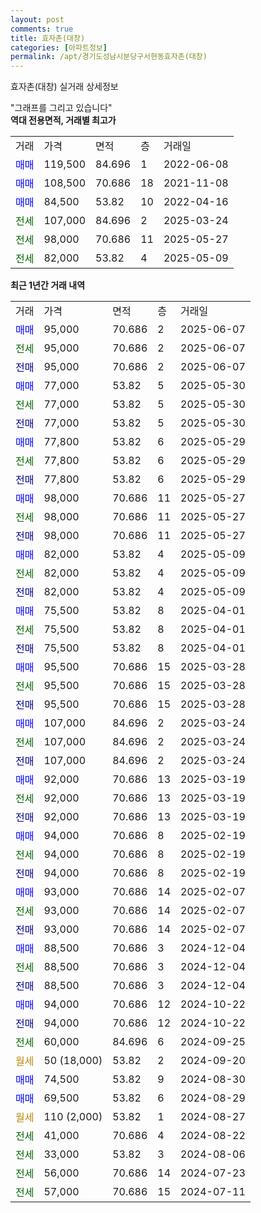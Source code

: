 ```yaml
---
layout: post
comments: true
title: 효자촌(대창)
categories: [아파트정보]
permalink: /apt/경기도성남시분당구서현동효자촌(대창)
---
```


효자촌(대창) 실거래 상세정보

<script type="text/javascript">
  google.charts.load('current', {'packages':['line', 'corechart']});
  google.charts.setOnLoadCallback(drawChart);

  function drawChart() {
    var data = new google.visualization.DataTable();
    data.addColumn('date', '거래일');
    data.addColumn('number', "매매");
    data.addColumn('number', "전세");
    data.addColumn('number', "전매");

    data.addRows([[new Date(Date.parse("2025-06-07")), 95000, null, null], [new Date(Date.parse("2025-06-07")), null, 95000, null], [new Date(Date.parse("2025-06-07")), null, null, 95000], [new Date(Date.parse("2025-05-30")), 77000, null, null], [new Date(Date.parse("2025-05-30")), null, 77000, null], [new Date(Date.parse("2025-05-30")), null, null, 77000], [new Date(Date.parse("2025-05-29")), 77800, null, null], [new Date(Date.parse("2025-05-29")), null, 77800, null], [new Date(Date.parse("2025-05-29")), null, null, 77800], [new Date(Date.parse("2025-05-27")), 98000, null, null], [new Date(Date.parse("2025-05-27")), null, 98000, null], [new Date(Date.parse("2025-05-27")), null, null, 98000], [new Date(Date.parse("2025-05-09")), 82000, null, null], [new Date(Date.parse("2025-05-09")), null, 82000, null], [new Date(Date.parse("2025-05-09")), null, null, 82000], [new Date(Date.parse("2025-04-01")), 75500, null, null], [new Date(Date.parse("2025-04-01")), null, 75500, null], [new Date(Date.parse("2025-04-01")), null, null, 75500], [new Date(Date.parse("2025-03-28")), 95500, null, null], [new Date(Date.parse("2025-03-28")), null, 95500, null], [new Date(Date.parse("2025-03-28")), null, null, 95500], [new Date(Date.parse("2025-03-24")), 107000, null, null], [new Date(Date.parse("2025-03-24")), null, 107000, null], [new Date(Date.parse("2025-03-24")), null, null, 107000], [new Date(Date.parse("2025-03-19")), 92000, null, null], [new Date(Date.parse("2025-03-19")), null, 92000, null], [new Date(Date.parse("2025-03-19")), null, null, 92000], [new Date(Date.parse("2025-02-19")), 94000, null, null], [new Date(Date.parse("2025-02-19")), null, 94000, null], [new Date(Date.parse("2025-02-19")), null, null, 94000], [new Date(Date.parse("2025-02-07")), 93000, null, null], [new Date(Date.parse("2025-02-07")), null, 93000, null], [new Date(Date.parse("2025-02-07")), null, null, 93000], [new Date(Date.parse("2024-12-04")), 88500, null, null], [new Date(Date.parse("2024-12-04")), null, 88500, null], [new Date(Date.parse("2024-12-04")), null, null, 88500], [new Date(Date.parse("2024-10-22")), 94000, null, null], [new Date(Date.parse("2024-10-22")), null, null, 94000], [new Date(Date.parse("2024-09-25")), null, 60000, null], [new Date(Date.parse("2024-09-20")), null, null, null], [new Date(Date.parse("2024-08-30")), 74500, null, null], [new Date(Date.parse("2024-08-29")), 69500, null, null], [new Date(Date.parse("2024-08-27")), null, null, null], [new Date(Date.parse("2024-08-22")), null, 41000, null], [new Date(Date.parse("2024-08-06")), null, 33000, null], [new Date(Date.parse("2024-07-23")), null, 56000, null], [new Date(Date.parse("2024-07-11")), null, 57000, null]]);

    var options = {
      hAxis: {
        format: 'yyyy/MM/dd'
      },    
      lineWidth: 0,
      pointsVisible: true,    
      title: '최근 1년간 유형별 실거래가 분포',
      legend: { position: 'bottom' }
    };

    var formatter = new google.visualization.NumberFormat({pattern:'###,###'} );
    formatter.format(data, 1);
    formatter.format(data, 2);
    
    setTimeout(function() {
        var chart = new google.visualization.LineChart(document.getElementById('columnchart_material'));
        chart.draw(data, (options));
        document.getElementById('loading').style.display = 'none';
    }, 200);
  }
</script>


<div id="loading" style="z-index:20; display: block; margin-left: 0px">"그래프를 그리고 있습니다"</div>
<div id="columnchart_material" style="width: 95%; margin-left: 0px; display: block"></div>
<!-- contents start -->
<b>역대 전용면적, 거래별 최고가</b>
<table class="sortable">
    <tr>
      <td>거래</td>
      <td>가격</td>
      <td>면적</td>
      <td>층</td>
      <td>거래일</td>
    </tr>
        <tr>
          <td><a style="color: blue">매매</a></td>
          <td>119,500</td>
          <td>84.696</td>
          <td>1</td>
          <td>2022-06-08</td>
        </tr>            <tr>
          <td><a style="color: blue">매매</a></td>
          <td>108,500</td>
          <td>70.686</td>
          <td>18</td>
          <td>2021-11-08</td>
        </tr>            <tr>
          <td><a style="color: blue">매매</a></td>
          <td>84,500</td>
          <td>53.82</td>
          <td>10</td>
          <td>2022-04-16</td>
        </tr>        
        <tr>
              <td><a style="color: darkgreen">전세</a></td>
              <td>107,000</td>
              <td>84.696</td>
              <td>2</td>
              <td>2025-03-24</td>
            </tr>            <tr>
              <td><a style="color: darkgreen">전세</a></td>
              <td>98,000</td>
              <td>70.686</td>
              <td>11</td>
              <td>2025-05-27</td>
            </tr>            <tr>
              <td><a style="color: darkgreen">전세</a></td>
              <td>82,000</td>
              <td>53.82</td>
              <td>4</td>
              <td>2025-05-09</td>
            </tr>        
    
</table>

<b>최근 1년간 거래 내역</b>

<table class="sortable">
    <tr>
      <td>거래</td>
      <td>가격</td>
      <td>면적</td>
      <td>층</td>
      <td>거래일</td>
    </tr>
    <tr>
      <td><a style="color: blue">매매</a></td>
      <td>95,000</td>
      <td>70.686</td>
      <td>2</td>
      <td>2025-06-07</td>
    </tr>          <tr>
      <td><a style="color: darkgreen">전세</a></td>
      <td>95,000</td>
      <td>70.686</td>
      <td>2</td>
      <td>2025-06-07</td>
    </tr>          <tr>
      <td><a style="color: darkblue">전매</a></td>
      <td>95,000</td>
      <td>70.686</td>
      <td>2</td>
      <td>2025-06-07</td>
    </tr>          <tr>
      <td><a style="color: blue">매매</a></td>
      <td>77,000</td>
      <td>53.82</td>
      <td>5</td>
      <td>2025-05-30</td>
    </tr>          <tr>
      <td><a style="color: darkgreen">전세</a></td>
      <td>77,000</td>
      <td>53.82</td>
      <td>5</td>
      <td>2025-05-30</td>
    </tr>          <tr>
      <td><a style="color: darkblue">전매</a></td>
      <td>77,000</td>
      <td>53.82</td>
      <td>5</td>
      <td>2025-05-30</td>
    </tr>          <tr>
      <td><a style="color: blue">매매</a></td>
      <td>77,800</td>
      <td>53.82</td>
      <td>6</td>
      <td>2025-05-29</td>
    </tr>          <tr>
      <td><a style="color: darkgreen">전세</a></td>
      <td>77,800</td>
      <td>53.82</td>
      <td>6</td>
      <td>2025-05-29</td>
    </tr>          <tr>
      <td><a style="color: darkblue">전매</a></td>
      <td>77,800</td>
      <td>53.82</td>
      <td>6</td>
      <td>2025-05-29</td>
    </tr>          <tr>
      <td><a style="color: blue">매매</a></td>
      <td>98,000</td>
      <td>70.686</td>
      <td>11</td>
      <td>2025-05-27</td>
    </tr>          <tr>
      <td><a style="color: darkgreen">전세</a></td>
      <td>98,000</td>
      <td>70.686</td>
      <td>11</td>
      <td>2025-05-27</td>
    </tr>          <tr>
      <td><a style="color: darkblue">전매</a></td>
      <td>98,000</td>
      <td>70.686</td>
      <td>11</td>
      <td>2025-05-27</td>
    </tr>          <tr>
      <td><a style="color: blue">매매</a></td>
      <td>82,000</td>
      <td>53.82</td>
      <td>4</td>
      <td>2025-05-09</td>
    </tr>          <tr>
      <td><a style="color: darkgreen">전세</a></td>
      <td>82,000</td>
      <td>53.82</td>
      <td>4</td>
      <td>2025-05-09</td>
    </tr>          <tr>
      <td><a style="color: darkblue">전매</a></td>
      <td>82,000</td>
      <td>53.82</td>
      <td>4</td>
      <td>2025-05-09</td>
    </tr>          <tr>
      <td><a style="color: blue">매매</a></td>
      <td>75,500</td>
      <td>53.82</td>
      <td>8</td>
      <td>2025-04-01</td>
    </tr>          <tr>
      <td><a style="color: darkgreen">전세</a></td>
      <td>75,500</td>
      <td>53.82</td>
      <td>8</td>
      <td>2025-04-01</td>
    </tr>          <tr>
      <td><a style="color: darkblue">전매</a></td>
      <td>75,500</td>
      <td>53.82</td>
      <td>8</td>
      <td>2025-04-01</td>
    </tr>          <tr>
      <td><a style="color: blue">매매</a></td>
      <td>95,500</td>
      <td>70.686</td>
      <td>15</td>
      <td>2025-03-28</td>
    </tr>          <tr>
      <td><a style="color: darkgreen">전세</a></td>
      <td>95,500</td>
      <td>70.686</td>
      <td>15</td>
      <td>2025-03-28</td>
    </tr>          <tr>
      <td><a style="color: darkblue">전매</a></td>
      <td>95,500</td>
      <td>70.686</td>
      <td>15</td>
      <td>2025-03-28</td>
    </tr>          <tr>
      <td><a style="color: blue">매매</a></td>
      <td>107,000</td>
      <td>84.696</td>
      <td>2</td>
      <td>2025-03-24</td>
    </tr>          <tr>
      <td><a style="color: darkgreen">전세</a></td>
      <td>107,000</td>
      <td>84.696</td>
      <td>2</td>
      <td>2025-03-24</td>
    </tr>          <tr>
      <td><a style="color: darkblue">전매</a></td>
      <td>107,000</td>
      <td>84.696</td>
      <td>2</td>
      <td>2025-03-24</td>
    </tr>          <tr>
      <td><a style="color: blue">매매</a></td>
      <td>92,000</td>
      <td>70.686</td>
      <td>13</td>
      <td>2025-03-19</td>
    </tr>          <tr>
      <td><a style="color: darkgreen">전세</a></td>
      <td>92,000</td>
      <td>70.686</td>
      <td>13</td>
      <td>2025-03-19</td>
    </tr>          <tr>
      <td><a style="color: darkblue">전매</a></td>
      <td>92,000</td>
      <td>70.686</td>
      <td>13</td>
      <td>2025-03-19</td>
    </tr>          <tr>
      <td><a style="color: blue">매매</a></td>
      <td>94,000</td>
      <td>70.686</td>
      <td>8</td>
      <td>2025-02-19</td>
    </tr>          <tr>
      <td><a style="color: darkgreen">전세</a></td>
      <td>94,000</td>
      <td>70.686</td>
      <td>8</td>
      <td>2025-02-19</td>
    </tr>          <tr>
      <td><a style="color: darkblue">전매</a></td>
      <td>94,000</td>
      <td>70.686</td>
      <td>8</td>
      <td>2025-02-19</td>
    </tr>          <tr>
      <td><a style="color: blue">매매</a></td>
      <td>93,000</td>
      <td>70.686</td>
      <td>14</td>
      <td>2025-02-07</td>
    </tr>          <tr>
      <td><a style="color: darkgreen">전세</a></td>
      <td>93,000</td>
      <td>70.686</td>
      <td>14</td>
      <td>2025-02-07</td>
    </tr>          <tr>
      <td><a style="color: darkblue">전매</a></td>
      <td>93,000</td>
      <td>70.686</td>
      <td>14</td>
      <td>2025-02-07</td>
    </tr>          <tr>
      <td><a style="color: blue">매매</a></td>
      <td>88,500</td>
      <td>70.686</td>
      <td>3</td>
      <td>2024-12-04</td>
    </tr>          <tr>
      <td><a style="color: darkgreen">전세</a></td>
      <td>88,500</td>
      <td>70.686</td>
      <td>3</td>
      <td>2024-12-04</td>
    </tr>          <tr>
      <td><a style="color: darkblue">전매</a></td>
      <td>88,500</td>
      <td>70.686</td>
      <td>3</td>
      <td>2024-12-04</td>
    </tr>          <tr>
      <td><a style="color: blue">매매</a></td>
      <td>94,000</td>
      <td>70.686</td>
      <td>12</td>
      <td>2024-10-22</td>
    </tr>          <tr>
      <td><a style="color: darkblue">전매</a></td>
      <td>94,000</td>
      <td>70.686</td>
      <td>12</td>
      <td>2024-10-22</td>
    </tr>          <tr>
      <td><a style="color: darkgreen">전세</a></td>
      <td>60,000</td>
      <td>84.696</td>
      <td>6</td>
      <td>2024-09-25</td>
    </tr>          <tr>
      <td><a style="color: darkgoldenrod">월세</a></td>
      <td>50 (18,000)</td>
      <td>53.82</td>
      <td>2</td>
      <td>2024-09-20</td>
    </tr>          <tr>
      <td><a style="color: blue">매매</a></td>
      <td>74,500</td>
      <td>53.82</td>
      <td>9</td>
      <td>2024-08-30</td>
    </tr>          <tr>
      <td><a style="color: blue">매매</a></td>
      <td>69,500</td>
      <td>53.82</td>
      <td>6</td>
      <td>2024-08-29</td>
    </tr>          <tr>
      <td><a style="color: darkgoldenrod">월세</a></td>
      <td>110 (2,000)</td>
      <td>53.82</td>
      <td>1</td>
      <td>2024-08-27</td>
    </tr>          <tr>
      <td><a style="color: darkgreen">전세</a></td>
      <td>41,000</td>
      <td>70.686</td>
      <td>4</td>
      <td>2024-08-22</td>
    </tr>          <tr>
      <td><a style="color: darkgreen">전세</a></td>
      <td>33,000</td>
      <td>53.82</td>
      <td>3</td>
      <td>2024-08-06</td>
    </tr>          <tr>
      <td><a style="color: darkgreen">전세</a></td>
      <td>56,000</td>
      <td>70.686</td>
      <td>14</td>
      <td>2024-07-23</td>
    </tr>          <tr>
      <td><a style="color: darkgreen">전세</a></td>
      <td>57,000</td>
      <td>70.686</td>
      <td>15</td>
      <td>2024-07-11</td>
    </tr>      </table>
<!-- contents end -->    

